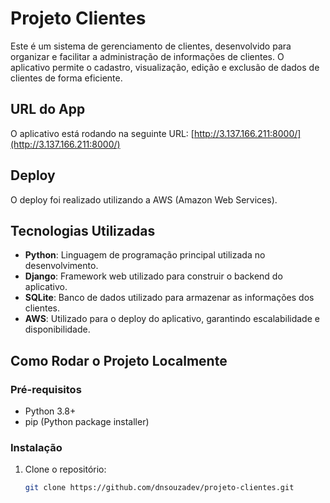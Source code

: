 # Projeto Clientes

Este é um sistema de gerenciamento de clientes, desenvolvido para organizar e facilitar a administração de informações de clientes. O aplicativo permite o cadastro, visualização, edição e exclusão de dados de clientes de forma eficiente.

## URL do App

O aplicativo está rodando na seguinte URL: [http://3.137.166.211:8000/](http://3.137.166.211:8000/)

## Deploy

O deploy foi realizado utilizando a AWS (Amazon Web Services).

## Tecnologias Utilizadas

- **Python**: Linguagem de programação principal utilizada no desenvolvimento.
- **Django**: Framework web utilizado para construir o backend do aplicativo.
- **SQLite**: Banco de dados utilizado para armazenar as informações dos clientes.
- **AWS**: Utilizado para o deploy do aplicativo, garantindo escalabilidade e disponibilidade.

## Como Rodar o Projeto Localmente

### Pré-requisitos

- Python 3.8+
- pip (Python package installer)

### Instalação

1. Clone o repositório:
   ```bash
   git clone https://github.com/dnsouzadev/projeto-clientes.git
